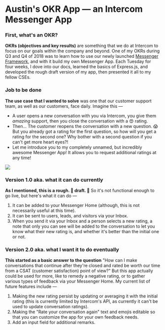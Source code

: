 # Austin's OKR App — an Intercom Messenger App

### First, what's an OKR?
**OKRs (objectives and key results)** are something that we do at Intercom to focus on our goals within the company and beyond. One of my OKRs during Q3 and Q4 of 2018 was to learn how to use our newly launched [Messenger Framework](https://developers.intercom.com/building-apps/docs/messenger-framework), and with it build my own Messenger App. Each Tuesday for four weeks, I dove into our docs, learned the basics of Express.js, and developed the rough draft version of my app, then presented it all to my fellow CSEs.

### Job to be done
**The use case that I wanted to solve** was one that our customer support team, as well as our customers, face daily. Imagine this —
* A user opens a new conversation with you via Intercom, you give them _amazing_ support, then you close the conversation with a 😍 rating.
* Then... The customer reopens the conversation with a new question. 😱 But you already got a rating for the first question, so how will you get a rating for the second one? Why bother with a second question if you can't get more heart eyes?!
* Let me introduce you to my completely unnamed, but incredibly awesome Messenger App! It allows you to request additional ratings at any time!

![](https://media.giphy.com/media/xUPGcwjREBpiFWPNCw/giphy.gif)

### Version 1.0 aka. what it can do currently
**As I mentioned, this is a rough. 👏 draft. 👏** So it's not functional enough to go live, but here's what it can do —
1. It can be added to your Messenger Home (although, this is not necessarily useful at this time).
2. It can be sent to users, leads, and visitors via your Inbox.
3. When you send it via your Inbox and a person selects a new rating, a note that only you can see will be added to the conversation to let you know what their new rating is, and whether it's better than the initial one or not.

### Version 2.0 aka. what I want it to do eventually
**This started as a basic answer to the question** "How can I make conversations that continue after they're closed and rated be worth our time from a CSAT (customer satisfaction) point of view?" But this app actually could be used for more, like to remedy a negative rating, or to gather various types of feedback via your Messenger Home. My current list of future features include —
1. Making the new rating persist by updating or averaging it with the initial rating (this is currently limited by Intercom's API, as currently it can't be used to update conversation ratings).
2. Making the "Rate your conversation again" text and emojis editable so that you can customize the app for your own feedback needs.
3. Add an input field for additional remarks.